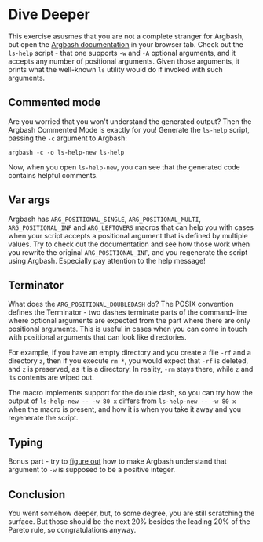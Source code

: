 Dive Deeper
===========

This exercise asusmes that you are not a complete stranger for Argbash, but open the [Argbash documentation](https://argbash.readthedocs.io/en/latest/guide.html#argbash-api) in your browser tab.
Check out the `ls-help` script - that one supports `-w` and `-A` optional arguments, and it accepts any number of positional arguments.
Given those arguments, it prints what the well-known `ls` utility would do if invoked with such arguments.


Commented mode
--------------

Are you worried that you won't understand the generated output?
Then the Argbash Commented Mode is exactly for you!
Generate the `ls-help` script, passing the `-c` argument to Argbash:

```
argbash -c -o ls-help-new ls-help
```

Now, when you open `ls-help-new`, you can see that the generated code contains helpful comments.


Var args
--------

Argbash has `ARG_POSITIONAL_SINGLE`, `ARG_POSITIONAL_MULTI`, `ARG_POSITIONAL_INF` and `ARG_LEFTOVERS` macros that can help you with cases when your script accepts a positional argument that is defined by multiple values.
Try to check out the documentation and see how those work when you rewrite the original `ARG_POSITIONAL_INF`, and you regenerate the script using Argbash.
Especially pay attention to the help message!


Terminator
----------

What does the `ARG_POSITIONAL_DOUBLEDASH` do?
The POSIX convention defines the Terminator - two dashes terminate parts of the command-line where optional arguments are expected from the part where there are only positional arguments.
This is useful in cases when you can come in touch with positional arguments that can look like directories.

For example, if you have an empty directory and you create a file `-rf` and a directory `z`, then if you execute `rm *`, you would expect that `-rf` is deleted, and `z` is preserved, as it is a directory. In reality, `-rm` stays there, while `z` and its contents are wiped out.

The macro implements support for the double dash, so you can try how the output of `ls-help-new -- -w 80 x` differs from `ls-help-new -- -w 80 x` when the macro is present, and how it is when you take it away and you regenerate the script.

Typing
------

Bonus part - try to [figure out](https://argbash.readthedocs.io/en/latest/guide.html#typing-macros) how to make Argbash understand that argument to `-w` is supposed to be a positive integer.


Conclusion
----------

You went somehow deeper, but, to some degree, you are still scratching the surface.
But those should be the next 20% besides the leading 20% of the Pareto rule, so congratulations anyway.
